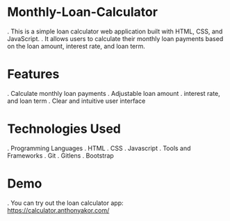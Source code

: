 # Monthly-Loan-Calculator 
. This is a simple loan calculator web application built with HTML, CSS, and JavaScript. 
. It allows users to calculate their monthly loan payments based on the loan amount, interest rate, and loan term.

# Features
. Calculate monthly loan payments
. Adjustable loan amount
. interest rate, and loan term
. Clear and intuitive user interface
 
# Technologies Used
. Programming Languages
. HTML
. CSS
. Javascript
. Tools and Frameworks
. Git
. Gitlens
. Bootstrap

# Demo
. You can try out the loan calculator app: https://calculator.anthonyakor.com/






